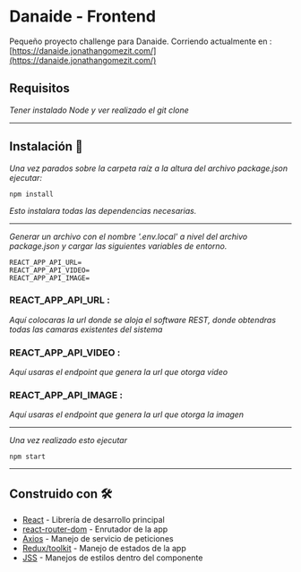 # Danaide - Frontend

Pequeño proyecto challenge para Danaide.
Corriendo actualmente en : [https://danaide.jonathangomezit.com/](https://danaide.jonathangomezit.com/)


## Requisitos 
_Tener instalado Node y ver realizado el git clone_

---

## Instalación 🔧

_Una vez parados sobre la carpeta raíz a la altura del archivo package.json ejecutar:_

```
npm install
```
_Esto instalara todas las dependencias necesarias._

----

_Generar un archivo con el nombre '.env.local' a nivel del archivo package.json y cargar las siguientes variables de entorno._

```
REACT_APP_API_URL=
REACT_APP_API_VIDEO=
REACT_APP_API_IMAGE=
```
### REACT_APP_API_URL : 
_Aquí colocaras la url donde se aloja el software REST, donde obtendras todas las camaras existentes del sistema_

### REACT_APP_API_VIDEO :
_Aquí usaras el endpoint que genera la url que otorga video_

### REACT_APP_API_IMAGE :
_Aquí usaras el endpoint que genera la url que otorga la imagen_

---

_Una vez realizado esto ejecutar_
```
npm start
```
---
## Construido con 🛠️

* [React](https://reactjs.org/) - Librería de desarrollo principal
* [react-router-dom](https://reactrouter.com/web/guides/quick-start) - Enrutador de la app
* [Axios](https://github.com/axios/axios) - Manejo de servicio de peticiones
* [Redux/toolkit](https://redux-toolkit.js.org/) - Manejo de estados de la app
* [JSS](https://cssinjs.org/) - Manejos de estilos dentro del componente